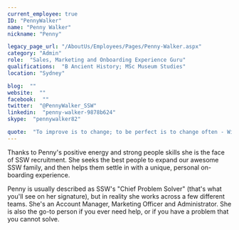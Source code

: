 ```yaml
---
current_employee: true
ID: "PennyWalker"
name: "Penny Walker"
nickname: "Penny"

legacy_page_url: "/AboutUs/Employees/Pages/Penny-Walker.aspx"
category: "Admin"
role:  "Sales, Marketing and Onboarding Experience Guru"
qualifications:  "B Ancient History; MSc Museum Studies"
location: "Sydney"

blog:  ""
website:  ""
facebook:  ""
twitter:  "@PennyWalker_SSW"
linkedin:  "penny-walker-9878b624"
skype:  "pennywalker82"

quote:  "To improve is to change; to be perfect is to change often - Winston Churchill"
---
```


Thanks to Penny's positive energy and strong people skills she is the face of SSW recruitment. She seeks the best people to expand our awesome SSW family, and then helps them settle in with a unique, personal on-boarding experience. 

Penny is usually described as SSW's "Chief Problem Solver" (that's what you'll see on her signature), but in reality she works across a few different teams. She's an Account Manager, Marketing Officer and Administrator. She is also the go-to person if you ever need help, or if you have a problem that you cannot solve.   